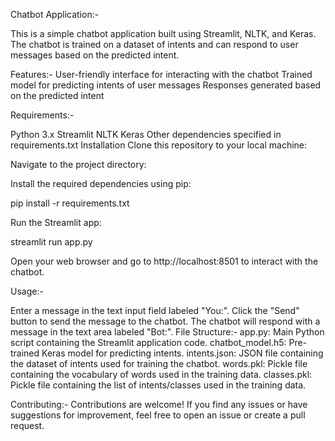
Chatbot Application:-

This is a simple chatbot application built using Streamlit, NLTK, and Keras. The chatbot is trained on a dataset of intents and can respond to user messages based on the predicted intent.

Features:-
User-friendly interface for interacting with the chatbot
Trained model for predicting intents of user messages
Responses generated based on the predicted intent

Requirements:-

Python 3.x
Streamlit
NLTK
Keras
Other dependencies specified in requirements.txt
Installation
Clone this repository to your local machine:



Navigate to the project directory:

Install the required dependencies using pip:

pip install -r requirements.txt

Run the Streamlit app:

streamlit run app.py

Open your web browser and go to http://localhost:8501 to interact with the chatbot.

Usage:-

Enter a message in the text input field labeled "You:".
Click the "Send" button to send the message to the chatbot.
The chatbot will respond with a message in the text area labeled "Bot:".
File Structure:-
app.py: Main Python script containing the Streamlit application code.
chatbot_model.h5: Pre-trained Keras model for predicting intents.
intents.json: JSON file containing the dataset of intents used for training the chatbot.
words.pkl: Pickle file containing the vocabulary of words used in the training data.
classes.pkl: Pickle file containing the list of intents/classes used in the training data.

Contributing:-
Contributions are welcome! If you find any issues or have suggestions for improvement, feel free to open an issue or create a pull request.



